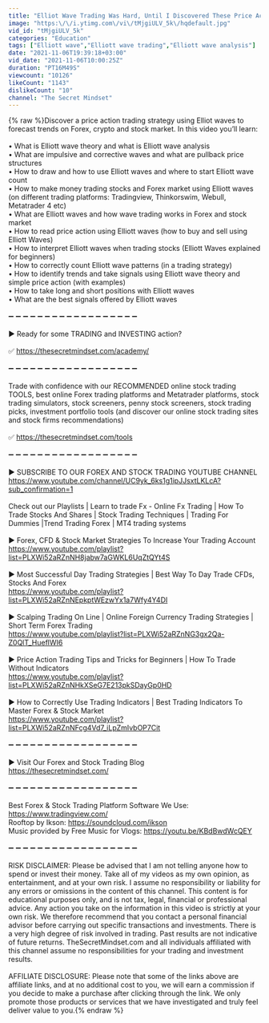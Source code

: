 ```yaml
---
title: "Elliot Wave Trading Was Hard, Until I Discovered These Price Action Clues (Simplified Guide)"
image: "https:\/\/i.ytimg.com\/vi\/tMjgiULV_5k\/hqdefault.jpg"
vid_id: "tMjgiULV_5k"
categories: "Education"
tags: ["Elliott wave","Elliott wave trading","Elliott wave analysis"]
date: "2021-11-06T19:39:18+03:00"
vid_date: "2021-11-06T10:00:25Z"
duration: "PT16M49S"
viewcount: "10126"
likeCount: "1143"
dislikeCount: "10"
channel: "The Secret Mindset"
---
```

{% raw %}Discover a price action trading strategy using Elliot waves to forecast trends on Forex, crypto and stock market. In this video you’ll learn:<br /><br />• What is Elliott wave theory and what is Elliott wave analysis<br />• What are impulsive and corrective waves and what are pullback price structures<br />• How to draw and how to use Elliott waves and where to start Elliott wave count<br />• How to make money trading stocks and Forex market using Elliott waves (on different trading platforms: Tradingview, Thinkorswim, Webull, Metatrader 4 etc)<br />• What are Elliott waves and how wave trading works in Forex and stock market<br />• How to read price action using Elliott waves (how to buy and sell using Elliott Waves)<br />• How to interpret Elliott waves when trading stocks (Elliott Waves explained for beginners)<br />• How to correctly count Elliott wave patterns (in a trading strategy)<br />• How to identify trends and take signals using Elliott wave theory and simple price action (with examples)<br />• How to take long and short positions with Elliott waves<br />• What are the best signals offered by Elliott waves<br /><br />➖ ➖ ➖ ➖ ➖ ➖ ➖ ➖ ➖ ➖ ➖ ➖ ➖ ➖ ➖ ➖ ➖ ➖ <br /><br />▶ Ready for some TRADING and INVESTING action? <br /><br />✅ <a rel="nofollow" target="blank" href="https://thesecretmindset.com/academy/">https://thesecretmindset.com/academy/</a><br /><br />➖ ➖ ➖ ➖ ➖ ➖ ➖ ➖ ➖ ➖ ➖ ➖ ➖ ➖ ➖ ➖ ➖ ➖ <br /><br />Trade with confidence with our RECOMMENDED online stock trading TOOLS, best online Forex trading platforms and Metatrader platforms, stock trading simulators, stock screeners, penny stock screeners, stock trading picks, investment portfolio tools (and discover our online stock trading sites and stock firms recommendations)<br /><br />✅ <a rel="nofollow" target="blank" href="https://thesecretmindset.com/tools">https://thesecretmindset.com/tools</a><br /><br />➖ ➖ ➖ ➖ ➖ ➖ ➖ ➖ ➖ ➖ ➖ ➖ ➖ ➖ ➖ ➖ ➖ ➖ <br /><br />▶ SUBSCRIBE TO OUR FOREX AND STOCK TRADING YOUTUBE CHANNEL<br /><a rel="nofollow" target="blank" href="https://www.youtube.com/channel/UC9yk_6ks1g1ipJJsxtLKLcA?sub_confirmation=1">https://www.youtube.com/channel/UC9yk_6ks1g1ipJJsxtLKLcA?sub_confirmation=1</a><br /><br />Check out our Playlists | Learn to trade Fx - Online Fx Trading | How To Trade Stocks And Shares | Stock Trading Techniques | Trading For Dummies |Trend Trading Forex | MT4 trading systems<br /><br />▶ Forex, CFD &amp; Stock Market Strategies To Increase Your Trading Account<br /><a rel="nofollow" target="blank" href="https://www.youtube.com/playlist?list=PLXWi52aRZnNH8jabw7aGWKL6UqZtQYt4S">https://www.youtube.com/playlist?list=PLXWi52aRZnNH8jabw7aGWKL6UqZtQYt4S</a><br /><br />▶ Most Successful Day Trading Strategies | Best Way To Day Trade CFDs, Stocks And Forex<br /><a rel="nofollow" target="blank" href="https://www.youtube.com/playlist?list=PLXWi52aRZnNEpkptWEzwYx1a7Wfy4Y4DI">https://www.youtube.com/playlist?list=PLXWi52aRZnNEpkptWEzwYx1a7Wfy4Y4DI</a><br /><br />▶ Scalping Trading On Line | Online Foreign Currency Trading Strategies | Short Term Forex Trading <br /><a rel="nofollow" target="blank" href="https://www.youtube.com/playlist?list=PLXWi52aRZnNG3gx2Qa-Z0QlT_HueflWI6">https://www.youtube.com/playlist?list=PLXWi52aRZnNG3gx2Qa-Z0QlT_HueflWI6</a><br /><br />▶ Price Action Trading Tips and Tricks for Beginners | How To Trade Without Indicators<br /><a rel="nofollow" target="blank" href="https://www.youtube.com/playlist?list=PLXWi52aRZnNHkXSeG7E213pkSDayGp0HD">https://www.youtube.com/playlist?list=PLXWi52aRZnNHkXSeG7E213pkSDayGp0HD</a><br /><br />▶ How to Correctly Use Trading Indicators | Best Trading Indicators To Master Forex &amp; Stock Market<br /><a rel="nofollow" target="blank" href="https://www.youtube.com/playlist?list=PLXWi52aRZnNFcg4Vd7_iLpZmIvbOP7Cit">https://www.youtube.com/playlist?list=PLXWi52aRZnNFcg4Vd7_iLpZmIvbOP7Cit</a><br /><br />➖ ➖ ➖ ➖ ➖ ➖ ➖ ➖ ➖ ➖ ➖ ➖ ➖ ➖ ➖ ➖ ➖ ➖ <br /><br />▶ Visit Our Forex and Stock Trading Blog<br /> <a rel="nofollow" target="blank" href="https://thesecretmindset.com/">https://thesecretmindset.com/</a><br /><br />➖ ➖ ➖ ➖ ➖ ➖ ➖ ➖ ➖ ➖ ➖ ➖ ➖ ➖ ➖ ➖ ➖ ➖ <br /><br />Best Forex &amp; Stock Trading Platform Software We Use: <a rel="nofollow" target="blank" href="https://www.tradingview.com/">https://www.tradingview.com/</a><br />Rooftop by Ikson: <a rel="nofollow" target="blank" href="https://soundcloud.com/ikson">https://soundcloud.com/ikson</a><br />Music provided by Free Music for Vlogs: <a rel="nofollow" target="blank" href="https://youtu.be/KBdBwdWcQEY">https://youtu.be/KBdBwdWcQEY</a><br /><br />➖ ➖ ➖ ➖ ➖ ➖ ➖ ➖ ➖ ➖ ➖ ➖ ➖ ➖ ➖ ➖ ➖ ➖<br /><br />RISK DISCLAIMER:  Please be advised that I am not telling anyone how to spend or invest their money. Take all of my videos as my own opinion, as entertainment, and at your own risk. I assume no responsibility or liability for any errors or omissions in the content of this channel. This content is for educational purposes only, and is not tax, legal, financial or professional advice. Any action you take on the information in this video is strictly at your own risk. We therefore recommend that you contact a personal financial advisor before carrying out specific transactions and investments. There is a very high degree of risk involved in trading. Past results are not indicative of future returns. TheSecretMindset.com and all individuals affiliated with this channel assume no responsibilities for your trading and investment results. <br /><br />AFFILIATE DISCLOSURE: Please note that some of the links above are affiliate links, and at no additional cost to you, we will earn a commission if you decide to make a purchase after clicking through the link. We only promote those products or services that we have investigated and truly feel deliver value to you.{% endraw %}
